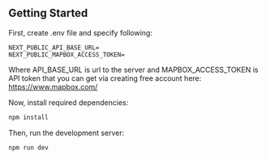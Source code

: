 ## Getting Started

First, create .env file and specify following:
```
NEXT_PUBLIC_API_BASE_URL=
NEXT_PUBLIC_MAPBOX_ACCESS_TOKEN=
```
Where API_BASE_URL is url to the server and MAPBOX_ACCESS_TOKEN is API token that you can get via creating free account here:
https://www.mapbox.com/

Now, install required dependencies:
```bash
npm install
```

Then, run the development server:
```bash
npm run dev
```